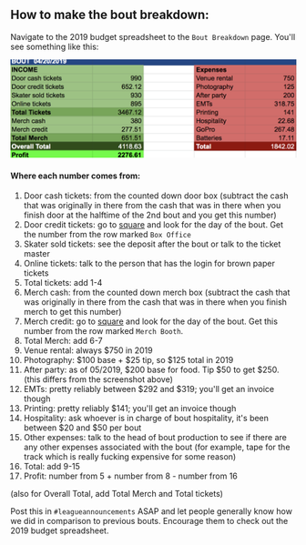 ## How to make the bout breakdown:

Navigate to the 2019 budget spreadsheet to the `Bout Breakdown` page. You'll see something like this:

![Screenshot identifying the bout breakdown](https://github.com/steelcityrollerderby/finance_docs/blob/master/screenshots/bout_breakdown_screenshots/bout_breakdown_screenshot.png "Bout breakdown screenshot")

#### Where each number comes from:

1. Door cash tickets: from the counted down door box (subtract the cash that was originally in there from the cash that was in there when you finish door at the halftime of the 2nd bout and you get this number)
2. Door credit tickets: go to [square](https://squareup.com/login) and look for the day of the bout. Get the number from the row marked `Box Office`
3. Skater sold tickets: see the deposit after the bout or talk to the ticket master
4. Online tickets: talk to the person that has the login for brown paper tickets
5. Total tickets: add 1-4
6. Merch cash: from the counted down merch box (subtract the cash that  was originally in there from the cash that was in there when you finish merch to get this number)
7. Merch credit: go to [square](https://squareup.com/login) and look for the day of the bout. Get this number from the row marked `Merch Booth`.
8. Total Merch: add 6-7
9. Venue rental: always $750 in 2019
10. Photography: $100 base + $25 tip, so $125 total in 2019
11. After party: as of 05/2019, $200 base for food. Tip $50 to get $250. (this differs from the screenshot above)
12. EMTs: pretty reliably between $292 and $319; you'll get an invoice though
13. Printing: pretty reliably $141; you'll get an invoice though
14. Hospitality: ask whoever is in charge of bout hospitality, it's been between $20 and $50 per bout
15. Other expenses: talk to the head of bout production to see if there are any other expenses associated with the bout (for example, tape for the track which is really fucking expensive for some reason)
16. Total: add 9-15 
17. Profit: number from 5 + number from 8 - number from 16

(also for Overall Total, add Total Merch and Total tickets)

Post this in `#leagueannouncements` ASAP and let people generally know how we did in comparison to previous bouts. Encourage them to check out the 2019 budget spreadsheet.
